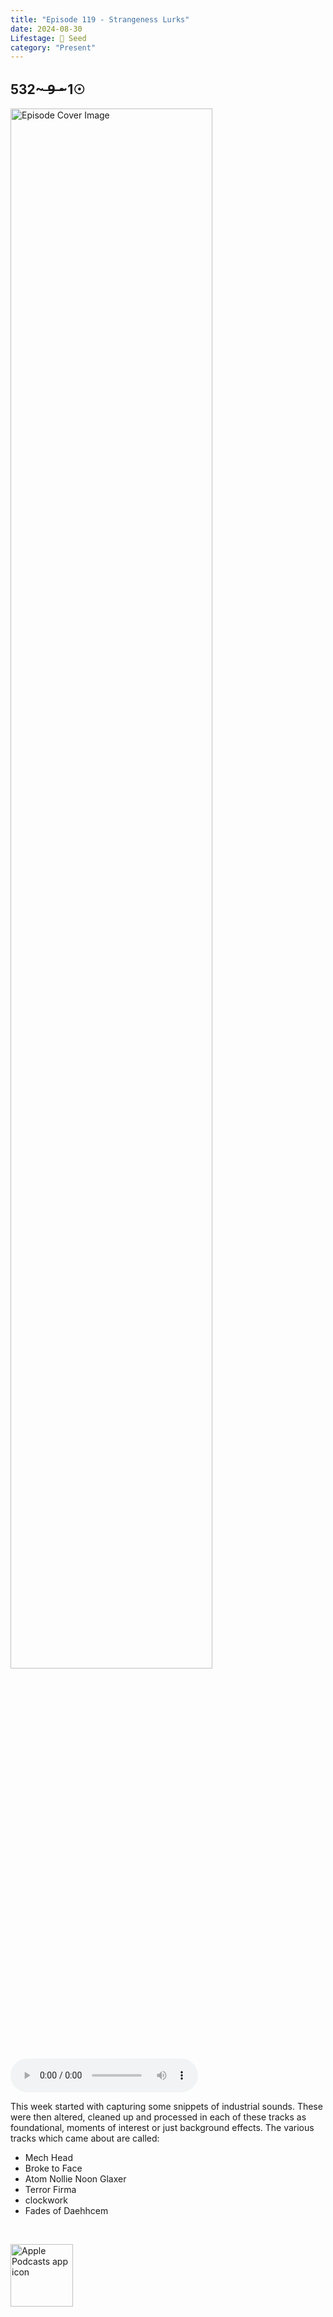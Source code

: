 ```yaml
---
title: "Episode 119 - Strangeness Lurks"
date: 2024-08-30
Lifestage: 🌱 Seed
category: "Present"
---
```

## 532~ ̶9̶ ̶~1☉
<img src="https://artwork.captivate.fm/6535c02f-2734-46de-b5d1-ca26f40ada53/iRq7i3aw943tf2zIRyOvBlet.jpg" alt="Episode Cover Image" width=80%/>
<audio controls>
  <source src="https://podcasts.captivate.fm/media/b7e4543b-1570-4f20-aa90-d359c59d3013/Episode-119.mp3" type="audio/mpeg">
  Your browser does not support the audio element.
</audio>

<p>This week started with capturing some snippets of industrial sounds. These were then altered, cleaned up and processed in each of these tracks as foundational, moments of interest or just background effects. The various tracks which came about are called:</p><ul><li>Mech Head</li><li>Broke to Face</li><li>Atom Nollie Noon Glaxer</li><li>Terror Firma</li><li>clockwork</li><li>Fades of Daehhcem</li></ul><br/>

<a href="https://podcasts.apple.com/us/podcast/living-room-music/id1608791560?tscg=30200&itsct=podcast_box_appicon&ls=1&mttnsubad=1608791560" style="display: inline-block;"><img src="https://toolbox.marketingtools.apple.com/api/v2/badges/app-icon-podcasts/standard/en-us" alt="Apple Podcasts app icon" style="width: 100px; height: 100px; vertical-align: middle; object-fit: contain;" /></a>
    